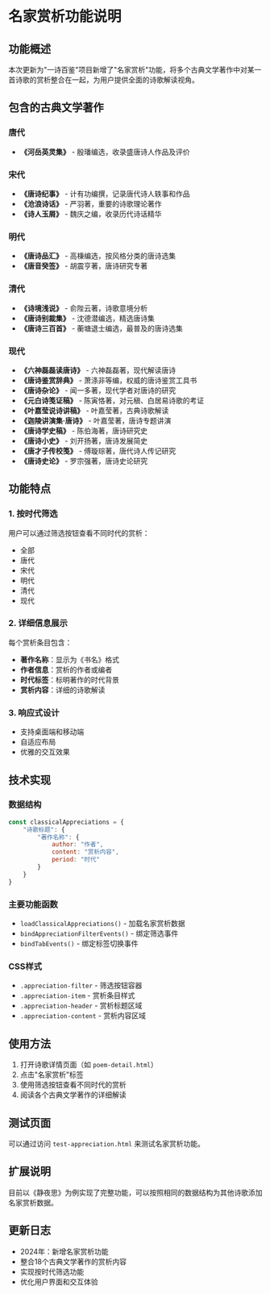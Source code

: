 # 名家赏析功能说明

## 功能概述

本次更新为"一诗百鉴"项目新增了"名家赏析"功能，将多个古典文学著作中对某一首诗歌的赏析整合在一起，为用户提供全面的诗歌解读视角。

## 包含的古典文学著作

### 唐代
- **《河岳英灵集》** - 殷璠编选，收录盛唐诗人作品及评价

### 宋代
- **《唐诗纪事》** - 计有功编撰，记录唐代诗人轶事和作品
- **《沧浪诗话》** - 严羽著，重要的诗歌理论著作
- **《诗人玉屑》** - 魏庆之编，收录历代诗话精华

### 明代
- **《唐诗品汇》** - 高棅编选，按风格分类的唐诗选集
- **《唐音癸签》** - 胡震亨著，唐诗研究专著

### 清代
- **《诗境浅说》** - 俞陛云著，诗歌意境分析
- **《唐诗别裁集》** - 沈德潜编选，精选唐诗集
- **《唐诗三百首》** - 蘅塘退士编选，最普及的唐诗选集

### 现代
- **《六神磊磊读唐诗》** - 六神磊磊著，现代解读唐诗
- **《唐诗鉴赏辞典》** - 萧涤非等编，权威的唐诗鉴赏工具书
- **《唐诗杂论》** - 闻一多著，现代学者对唐诗的研究
- **《元白诗笺证稿》** - 陈寅恪著，对元稹、白居易诗歌的考证
- **《叶嘉莹说诗讲稿》** - 叶嘉莹著，古典诗歌解读
- **《迦陵讲演集·唐诗》** - 叶嘉莹著，唐诗专题讲演
- **《唐诗学史稿》** - 陈伯海著，唐诗研究史
- **《唐诗小史》** - 刘开扬著，唐诗发展简史
- **《唐才子传校笺》** - 傅璇琮著，唐代诗人传记研究
- **《唐诗史论》** - 罗宗强著，唐诗史论研究

## 功能特点

### 1. 按时代筛选
用户可以通过筛选按钮查看不同时代的赏析：
- 全部
- 唐代
- 宋代
- 明代
- 清代
- 现代

### 2. 详细信息展示
每个赏析条目包含：
- **著作名称**：显示为《书名》格式
- **作者信息**：赏析的作者或编者
- **时代标签**：标明著作的时代背景
- **赏析内容**：详细的诗歌解读

### 3. 响应式设计
- 支持桌面端和移动端
- 自适应布局
- 优雅的交互效果

## 技术实现

### 数据结构
```javascript
const classicalAppreciations = {
    "诗歌标题": {
        "著作名称": {
            author: "作者",
            content: "赏析内容",
            period: "时代"
        }
    }
}
```

### 主要功能函数
- `loadClassicalAppreciations()` - 加载名家赏析数据
- `bindAppreciationFilterEvents()` - 绑定筛选事件
- `bindTabEvents()` - 绑定标签切换事件

### CSS样式
- `.appreciation-filter` - 筛选按钮容器
- `.appreciation-item` - 赏析条目样式
- `.appreciation-header` - 赏析标题区域
- `.appreciation-content` - 赏析内容区域

## 使用方法

1. 打开诗歌详情页面（如 `poem-detail.html`）
2. 点击"名家赏析"标签
3. 使用筛选按钮查看不同时代的赏析
4. 阅读各个古典文学著作的详细解读

## 测试页面

可以通过访问 `test-appreciation.html` 来测试名家赏析功能。

## 扩展说明

目前以《静夜思》为例实现了完整功能，可以按照相同的数据结构为其他诗歌添加名家赏析数据。

## 更新日志

- 2024年：新增名家赏析功能
- 整合18个古典文学著作的赏析内容
- 实现按时代筛选功能
- 优化用户界面和交互体验 